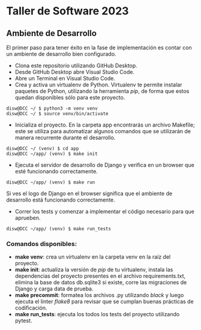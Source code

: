 # Taller de Software 2023

## Ambiente de Desarrollo

El primer paso para tener éxito en la fase de implementación es contar con un ambiente de desarrollo bien configurado.

- Clona este repositorio utilizando GitHub Desktop.
- Desde GitHub Desktop abre Visual Studio Code.
- Abre un Terminal en Visual Studio Code.
- Crea y activa un virtualenv de Python. Virtualenv te permite instalar paquetes de Python, utilizando la herramienta *pip*, de forma que estos quedan disponibles sólo para este proyecto.

```console
disw@DCC ~/ $ python3 -m venv venv
disw@DCC ~/ $ source venv/bin/activate
```

- Inicializa el proyecto. En la carpeta app encontrarás un archivo Makefile; este se utiliza para automatizar algunos comandos que se utilizarán de manera recurrente durante el desarrollo.

```console
disw@DCC ~/ (venv) $ cd app
disw@DCC ~/app/ (venv) $ make init
```

- Ejecuta el servidor de desarrollo de Django y verifica en un browser que esté funcionando correctamente.

```console
disw@DCC ~/app/ (venv) $ make run
```

Si ves el logo de Django en el browser significa que el ambiente de desarrollo está funcionando correctamente.

- Correr los tests y comenzar a implementar el código necesario para que aprueben.

```console
disw@DCC ~/app/ (venv) $ make run_tests
```

### Comandos disponibles:

- **make venv**: crea un virtualenv en la carpeta venv en la raíz del proyecto.
- **make init**: actualiza la versión de *pip* de tu virtualenv, instala las dependencias del proyecto presentes en el archivo requirements.txt, elimina la base de datos db.sqlite3 si existe, corre las migraciones de Django y carga data de prueba.
- **make precommit**: formatea los archivos .py utilizando *black* y luego ejecuta el linter *flake8* para revisar que se cumplan buenas prácticas de codificación.
- **make run_tests**: ejecuta los todos los tests del proyecto utilizando pytest.
